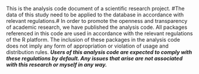 This is the analysis code document of a scientific research project. 
#The data of this study need to be applied to the database in accordance with relevant regulations.# 
In order to promote the openness and transparency of academic research, we have published the analysis code.
All packages referenced in this code are used in accordance with the relevant regulations of the R platform. 
The inclusion of these packages in the analysis code does not imply any form of appropriation or violation of usage and distribution rules.
***Users of this analysis code are expected to comply with these regulations by default. Any issues that arise are not associated with this research or myself in any way.***
